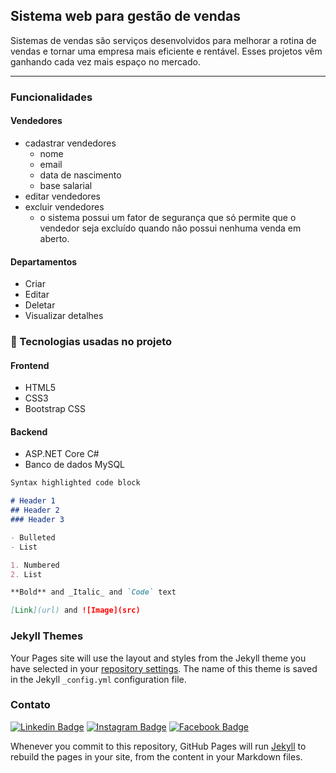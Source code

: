 ## Sistema web para gestão de vendas

Sistemas de vendas são serviços desenvolvidos para melhorar a rotina de vendas e tornar uma empresa mais eficiente e rentável. Esses projetos vêm ganhando cada vez mais espaço no mercado.

---
### Funcionalidades

#### Vendedores
- cadastrar vendedores
  - nome
  - email
  - data de nascimento
  - base salarial
- editar vendedores
- excluir vendedores
  - o sistema possui um fator de segurança que só permite que o vendedor seja excluído quando não possui nenhuma venda em aberto.

#### Departamentos
- Criar
- Editar
- Deletar
- Visualizar detalhes

### 🔨 Tecnologias usadas no projeto
#### Frontend
- HTML5
- CSS3
- Bootstrap CSS

#### Backend
- ASP.NET Core C#
- Banco de dados MySQL


```markdown
Syntax highlighted code block

# Header 1
## Header 2
### Header 3

- Bulleted
- List

1. Numbered
2. List

**Bold** and _Italic_ and `Code` text

[Link](url) and ![Image](src)
```

### Jekyll Themes

Your Pages site will use the layout and styles from the Jekyll theme you have selected in your [repository settings](https://github.com/michellebritoo/webProjectCSharp/settings). The name of this theme is saved in the Jekyll `_config.yml` configuration file.

### Contato
[![Linkedin Badge](https://img.shields.io/badge/-LinkedIn-blue?style=flat-square&logo=Linkedin&logoColor=white&link=https://www.linkedin.com/in/michellebrito01/)](https://www.linkedin.com/in/michellebrito01/)  [![Instagram Badge](https://img.shields.io/badge/instagram-%23E4405F.svg?&style=flat-square&logo=instagram&logoColor=white)](https://www.instagram.com/michebritoo/)  [![Facebook Badge](	https://img.shields.io/badge/facebook-%231877F2.svg?&style=flat-square&logo=facebook&logoColor=white)](https://www.facebook.com/michellecunhask8/)


Whenever you commit to this repository, GitHub Pages will run [Jekyll](https://jekyllrb.com/) to rebuild the pages in your site, from the content in your Markdown files.

<link rel="shortcut icon" href="https://static.suporte.vhsys.com.br/wp-content/uploads/2017/11/icon-Venda-200x200.png" />
<title>Gestão de vendas</title>
